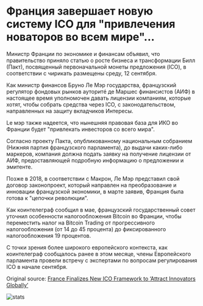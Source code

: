 # Франция завершает новую систему ICO для "привлечения новаторов во всем мире"...

Министр Франции по экономике и финансам объявил, что правительство приняло статью о росте бизнеса и трансформации Билл (Пакт), посвященный первоначальной монеты предложения (ICO), в соответствии с чирикать размещены среду, 12 сентября.

Как министр финансов Бруно Ле Мэр государства, французский регулятор фондовых рынков ауторитé де Маршес финансистов (АИФ) в настоящее время уполномочен давать лицензии компаниям, которые хотят, чтобы собрать средства через ICO, с законодательством, направленных на защиту вкладчиков Интересы.

Le мэр также надеется, что нынешняя правовая база для ИКО во Франции будет "привлекать инвесторов со всего мира".

Согласно проекту Пакта, опубликованному национальным собранием (Нижняя партия французского парламента), до выдачи каких-либо маркеров, компания должна подать заявку на получение лицензии от АИФ, предоставляющей подробную информацию о предложении и эмитенте.

Позже в 2018, в соответствии с Макрон, Ле Мэр представил свой договор законопроект, который направлен на преобразование и инновации французской экономики, в марте заявив, Франция была готова к "цепочки революции".

Как коинтелеграф сообщил в мае, французский государственный совет уточнил особенности налогообложения Bitcoin во Франции, чтобы переместить налог на Bitcoin Trading от прогрессивного налогообложения (от 14 до 45 процента) до фиксированного налогообложения 19 процентов.

С точки зрения более широкого европейского контекста, как коинтелеграф сообщалось ранее в этом месяце, члены Европейского парламента провели встречу с экспертами по вопросам регулирования ICO в начале сентября.

Original source: [France Finalizes New ICO Framework to ‘Attract Innovators Globally’](https://cointelegraph.com/news/france-finalizes-new-ico-framework-to-attract-innovators-globally)

![stats](https://c.statcounter.com/11760860/0/a89fa40b/1/ "stats")
